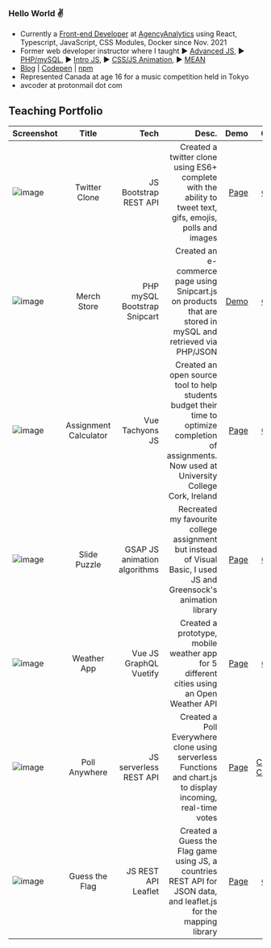 ### Hello World :v:

- Currently a [Front-end Developer](https://github.com/avcoder/view-contributions-green-squares-2023) at [AgencyAnalytics](https://agencyanalytics.com/) using React, Typescript, JavaScript, CSS Modules, Docker since Nov. 2021
- Former web developer instructor where I taught ▶️ [Advanced JS](https://www.youtube.com/watch?v=ami_t8VVjPw&list=PLhbE5nKJVCT_LOrPtasCwXKP0W5TV6qRt&index=58), ▶️ [PHP/mySQL](https://www.loom.com/share/83a7556480974a2fa66420f4f750fa60), ▶️ [Intro JS](https://www.youtube.com/watch?v=JysxaivtjaY#t=3m28s), ▶️ [CSS/JS Animation](https://www.youtube.com/watch?v=Je9lpYntJk8#t=1h33m30s), ▶️ [MEAN](https://www.youtube.com/watch?v=QyXI09eP7uc#t=4m08s)
- [Blog](https://codevilla.hashnode.dev/) | [Codepen](https://codepen.io/codevilla) | [npm](https://www.npmjs.com/package/html5entitieses6)
- Represented Canada at age 16 for a music competition held in Tokyo
- avcoder at protonmail dot com


## Teaching Portfolio
| Screenshot    | Title         | Tech  | Desc.   | Demo  | Code |
| ------------- |:-------------:| -----:| -----:| -----:|-----:|
|![image](https://user-images.githubusercontent.com/7874705/190832874-c000deef-5c52-48cf-9941-e08bd63229ea.png)|Twitter Clone|JS Bootstrap REST API|Created a twitter clone using ES6+ complete with the ability to tweet text, gifs, emojis, polls and images|[Page](https://twitter-es6.netlify.app/)|[Code](https://github.com/avcoder/twitter2020)|
|![image](https://user-images.githubusercontent.com/7874705/190830278-f0c8e166-a189-44d0-ab27-e721cb44ac32.png)|Merch Store|PHP mySQL Bootstrap Snipcart|Created an e-commerce page using Snipcart.js on products that are stored in mySQL and retrieved via PHP/JSON|[Demo](https://lamp.computerstudi.es/~Albert2/comp1006/week12/merch.php)|[Code](https://github.com/avcoder/c1006-gametracker)|
| ![image](https://user-images.githubusercontent.com/7874705/190830935-c255c691-742f-4b5a-b714-2dfc5a32dc2c.png) | Assignment Calculator | Vue Tachyons JS | Created an open source tool to help students budget their time to optimize completion of assignments. Now used at University College Cork, Ireland | [Page](https://codepen.io/codevilla/pen/PbZGZq) | [Code](https://github.com/avcoder/assignment_calculator)
|![image](https://user-images.githubusercontent.com/7874705/190831333-210e4abe-865d-40ed-8223-b65015c31f82.png)|Slide Puzzle|GSAP JS animation algorithms|Recreated my favourite college assignment but instead of Visual Basic, I used JS and Greensock's animation library|[Page](https://slide-puzzle-game.netlify.app/)|[Code](https://github.com/avcoder/slide_puzzle)|
|![image](https://user-images.githubusercontent.com/7874705/190832419-44beb352-82d2-4391-a5e6-867a4f56bb3b.png)|Weather App|Vue JS GraphQL Vuetify|Created a prototype, mobile weather app for 5 different cities using an Open Weather API|[Page](https://weather-pwapp.netlify.app/)|[Code](https://github.com/avcoder/weather-app-pwa)|
|![image](https://user-images.githubusercontent.com/7874705/190832624-0988aad6-11e7-4a34-a874-101336cb46d7.png)|Poll Anywhere|JS serverless REST API|Created a Poll Everywhere clone using serverless Functions and chart.js to display incoming, real-time votes|[Page](https://poll-anywhere.netlify.app/)|[Code1](https://github.com/avcoder/serverless-vote2/blob/main/functions/hello.js) [Code2](https://github.com/avcoder/serverless-vote2b/blob/main/index.js)|
|![image](https://user-images.githubusercontent.com/7874705/190832750-ae69e929-376c-4d59-a5e2-34b221109cf7.png)|Guess the Flag|JS REST API Leaflet|Created a Guess the Flag game using JS, a countries REST API for JSON data, and leaflet.js for the mapping library|[Page](https://guess-the-flag-game.netlify.app/)|[Code](https://github.com/avcoder/guess-the-flag)|
